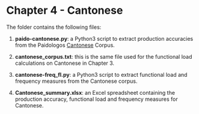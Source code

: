 # Chapter 4 - Cantonese

The folder contains the following files:

1. **paido-cantonese.py**: a Python3 script to extract production accuracies from the Paidologos [Cantonese](https://phonbank.talkbank.org/access/Chinese/Cantonese/PaidoCantonese.html) Corpus.

2. **cantonese_corpus.txt**: this is the same file used for the functional load calculations on Cantonese in Chapter 3.

3. **cantonese-freq_fl.py**: a Python3 script to extract functional load and frequency measures from the Cantonese corpus.

4. **Cantonese_summary.xlsx**: an Excel spreadsheet containing the production accuracy, functional load and frequency measures for Cantonese.
